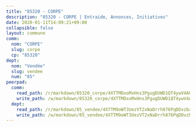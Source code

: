 ```yaml
---
title: "85320 - CORPE"
description: "85320 - CORPE | Entraide, Annonces, Initiatives"
date: 2020-01-11T14:09:21+09:00
collapsible: false
layout: commune
comm:
  nom: "CORPE"
  slug: corpe
  cp: "85320"
dept:
  nom: "Vendée"
  slug: vendee
  num: "85"
peerpad:
  comm:
    read_path: /r/markdown/85320_corpe/4XTTMDxoMxHns3PgugDUWD1QT4ywV4AU3Yjv21YvawkJ5shcJ
    write_path: /w/markdown/85320_corpe/4XTTMDxoMxHns3PgugDUWD1QT4ywV4AU3Yjv21YvawkJ5shcJ-K3TgTpsqNeA2RT63hM9zRX4qdUt7JfdDfRHC8xKzZ78cuhLUAz7wW8fDqY7yM1yqpABAjiq31yPVB43Uky9r9Nx6m9BRyneFzy9UJpFE1CTYJGfKsdjrzscXLjxkk3er4EZXhiZk
  dept:
    read_path: /r/markdown/85_vendee/4XTTM9oWT3UezVT2xNaDrrh876PqDDvzbaovSPP6P6ha63Ezk
    write_path: /w/markdown/85_vendee/4XTTM9oWT3UezVT2xNaDrrh876PqDDvzbaovSPP6P6ha63Ezk-K3TgTz4T2Ao5CxcmNgKRpi6DXEbSZWgvvZNdT7V4KiJycR1vvtGLxg5iYYYKajishdNzKNazAywn7vjwqtQs859ALiENaqFJQsULDwd4rYqVPy8n3JbNCeuPxinCnetCgcSuCcyv
---
```


